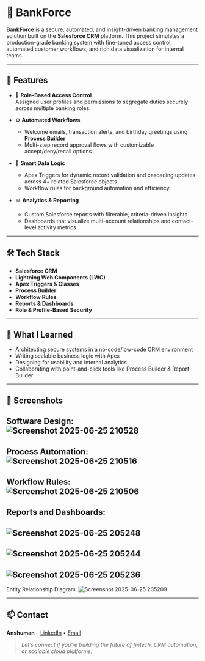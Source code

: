 # 💼 BankForce

**BankForce** is a secure, automated, and insight-driven banking management solution built on the **Salesforce CRM** platform. This project simulates a production-grade banking system with fine-tuned access control, automated customer workflows, and rich data visualization for internal teams.

---

## 🚀 Features

- 🔐 **Role-Based Access Control**  
  Assigned user profiles and permissions to segregate duties securely across multiple banking roles.

- ⚙️ **Automated Workflows**  
  - Welcome emails, transaction alerts, and birthday greetings using **Process Builder**  
  - Multi-step record approval flows with customizable accept/deny/recall options

- 🧠 **Smart Data Logic**  
  - Apex Triggers for dynamic record validation and cascading updates across 4+ related Salesforce objects  
  - Workflow rules for background automation and efficiency

- 📊 **Analytics & Reporting**  
  - Custom Salesforce reports with filterable, criteria-driven insights  
  - Dashboards that visualize multi-account relationships and contact-level activity metrics

---

## 🛠️ Tech Stack

- **Salesforce CRM**
- **Lightning Web Components (LWC)**
- **Apex Triggers & Classes**
- **Process Builder**
- **Workflow Rules**
- **Reports & Dashboards**
- **Role & Profile-Based Security**

---

## 🧠 What I Learned

- Architecting secure systems in a no-code/low-code CRM environment  
- Writing scalable business logic with Apex  
- Designing for usability and internal analytics  
- Collaborating with point-and-click tools like Process Builder & Report Builder

---

## 📸 Screenshots
Software Design:
![Screenshot 2025-06-25 210528](https://github.com/user-attachments/assets/d6da8230-ed93-4389-a71d-187dba4f8966)
--
Process Automation:
![Screenshot 2025-06-25 210516](https://github.com/user-attachments/assets/1329a0bf-698b-4311-85f4-142ab8b501ad)
--
Workflow Rules:
![Screenshot 2025-06-25 210506](https://github.com/user-attachments/assets/2facc909-b9bf-4629-9017-6e71bbea4591)
--
Reports and Dashboards:
-
![Screenshot 2025-06-25 205248](https://github.com/user-attachments/assets/0df8e2e3-6819-41c4-8190-1dd01311abf4)
-
![Screenshot 2025-06-25 205244](https://github.com/user-attachments/assets/e2eb41c2-7eba-4e5c-b70c-efae3ebe11d9)
-
![Screenshot 2025-06-25 205236](https://github.com/user-attachments/assets/be75c566-923c-4fd4-96c1-48d28075dbcd)
--
Entity Relationship Diagram:
![Screenshot 2025-06-25 205209](https://github.com/user-attachments/assets/053e6e26-a2fb-4785-a7e0-916bb3ea8883)

---

## 📫 Contact

**Anshuman** – [LinkedIn](#) • [Email](#)

> _Let’s connect if you’re building the future of fintech, CRM automation, or scalable cloud platforms._
